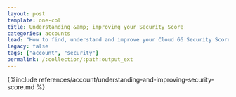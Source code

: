```yaml
---
layout: post
template: one-col
title: Understanding &amp; improving your Security Score
categories: accounts
lead: "How to find, understand and improve your Cloud 66 Security Score"
legacy: false
tags: ["account", "security"]
permalink: /:collection/:path:output_ext
---
```


{%include references/account/understanding-and-improving-security-score.md %}